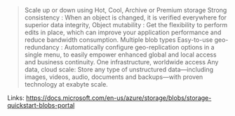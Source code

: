 > Scale up or down using Hot, Cool, Archive or Premium storage
> Strong consistency : When an object is changed, it is verified everywhere for superior data integrity,
> Object mutability : Get the flexibility to perform edits in place, which can improve your application performance and reduce bandwidth consumption.
> Multiple blob types
> Easy-to-use geo-redundancy : Automatically configure geo-replication options in a single menu, to easily empower enhanced global and local access and business continuity.
> One infrastructure, worldwide access
> Any data, cloud scale: Store any type of unstructured data—including images, videos, audio, documents and backups—with proven technology at exabyte scale. 

Links: https://docs.microsoft.com/en-us/azure/storage/blobs/storage-quickstart-blobs-portal
